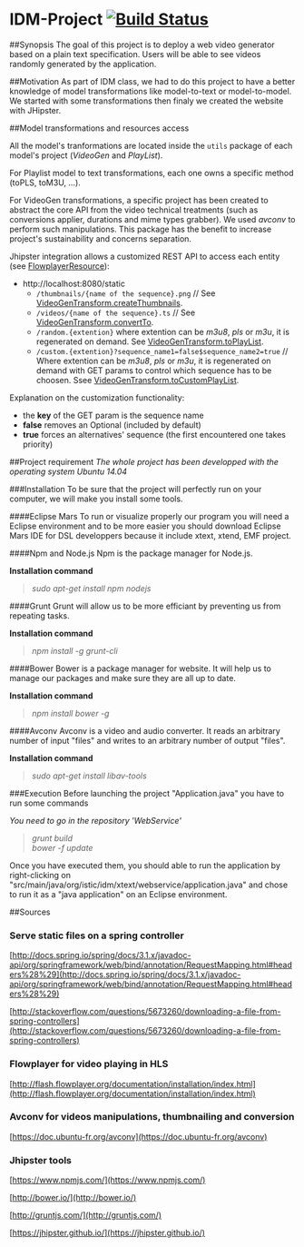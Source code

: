 # IDM-Project [![Build Status](https://travis-ci.org/StephaneMangin/IDM-Project.svg)](https://travis-ci.org/StephaneMangin/IDM-Project)

##Synopsis
The goal of this project is to deploy a web video generator based on a plain text specification. Users will be able to see videos randomly generated by the application.

##Motivation
As part of IDM class, we had to do this project to have a better knowledge of model transformations like model-to-text or model-to-model.
We started with some transformations then finaly we created the website with JHipster.

##Model transformations and resources access

All the model's tranformations are located inside the ``utils`` package of each model's project (*VideoGen* and *PlayList*).

For Playlist model to text transformations, each one owns a specific method (toPLS, toM3U, ...).

For VideoGen transformations, a specific project has been created to abstract the core API from the video technical treatments (such as conversions applier, durations and mime types grabber). We used *avconv* to perform such manipulations. This package has the benefit to increase project's sustainability and concerns separation.

Jhipster integration allows a customized REST API to access each entity (see [FlowplayerResource](WebService/src/main/java/org/istic/idm/xtext/webservice/web/rest/FlowplayerResource.java)): 
 - http://localhost:8080/static
    - ``/thumbnails/{name of the sequence}.png`` // See [VideoGenTransform.createThumbnails](org.istic.idm.xtext.videogen/src/org/istic/idm/xtext/videogen/utils/VideoGenTransform.xtend).
    - ``/videos/{name of the sequence}.ts`` // See [VideoGenTransform.convertTo](org.istic.idm.xtext.videogen/src/org/istic/idm/xtext/videogen/utils/VideoGenTransform.xtend).
    - ``/random.{extention}`` where extention can be *m3u8*, *pls* or *m3u*, it is regenerated on demand. See [VideoGenTransform.toPlayList](org.istic.idm.xtext.videogen/src/org/istic/idm/xtext/videogen/utils/VideoGenTransform.xtend).
    - ``/custom.{extention}?sequence_name1=false$sequence_name2=true`` // Where extention can be *m3u8*, *pls* or *m3u*, it is regenerated on demand with GET params to control which sequence has to be choosen. Ssee [VideoGenTransform.toCustomPlayList](org.istic.idm.xtext.videogen/src/org/istic/idm/xtext/videogen/utils/VideoGenTransform.xtend).

Explanation on the customization functionality:
  - the __key__ of the GET param is the sequence name
  - __false__ removes an Optional (included by default)
  - __true__ forces an alternatives' sequence (the first encountered one takes priority)

##Project requirement
*The whole project has been developped with the operating system Ubuntu 14.04*

###Installation
To be sure that the project will perfectly run on your computer, we will make you install some tools.

####Eclipse Mars
To run or visualize properly our program you will need a Eclipse environment and to be more easier you should download Eclipse Mars IDE for DSL developpers because it include xtext, xtend, EMF project.

####Npm and Node.js
Npm is the package manager for Node.js.

**Installation command**

>*sudo apt-get install npm nodejs*

####Grunt
Grunt will allow us to be more efficiant by preventing us from repeating tasks.

**Installation command**

>*npm install -g grunt-cli*

####Bower
Bower is a package manager for website. It will help us to manage our packages and make sure they are all up to date.

**Installation command**

>*npm install bower -g*

####Avconv
Avconv is a video and audio converter. It reads an arbitrary number of input "files" and writes to an arbitrary number of output "files".

**Installation command**

>*sudo apt-get install libav-tools*

###Execution
Before launching the project "Application.java" you have to run some commands

*You need to go in the repository 'WebService'*

>*grunt build*  
*bower -f update*

Once you have executed them, you should able to run the application by right-clicking on "src/main/java/org/istic/idm/xtext/webservice/application.java" and chose to run it as a "java application" on an Eclipse environment.

##Sources

### Serve static files on a spring controller
[http://docs.spring.io/spring/docs/3.1.x/javadoc-api/org/springframework/web/bind/annotation/RequestMapping.html#headers%28%29](http://docs.spring.io/spring/docs/3.1.x/javadoc-api/org/springframework/web/bind/annotation/RequestMapping.html#headers%28%29)

[http://stackoverflow.com/questions/5673260/downloading-a-file-from-spring-controllers](http://stackoverflow.com/questions/5673260/downloading-a-file-from-spring-controllers)

### Flowplayer for video playing in HLS

[http://flash.flowplayer.org/documentation/installation/index.html](http://flash.flowplayer.org/documentation/installation/index.html)

### Avconv for videos manipulations, thumbnailing and conversion

[https://doc.ubuntu-fr.org/avconv](https://doc.ubuntu-fr.org/avconv)

### Jhipster tools

[https://www.npmjs.com/](https://www.npmjs.com/)

[http://bower.io/](http://bower.io/)

[http://gruntjs.com/](http://gruntjs.com/)

[https://jhipster.github.io/](https://jhipster.github.io/)
